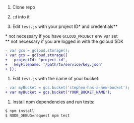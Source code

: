 1. Clone repo

1. `cd` into it

1. Edit `test.js` with your project ID\* and credentials\**
  
  \* not necessary if you have `GCLOUD_PROJECT` env var set
<br>  \** not necessary if you are logged in with the gcloud SDK

  ```diff
- var gcs = gcloud.storage();
+ var gcs = gcloud.storage({
+   projectId: 'project-id',
+   keyFilename: '/path/to/service/key.json'
+ });
```

1. Edit `test.js` with the name of your bucket:

  ```diff
- var myBucket = gcs.bucket('stephen-has-a-new-bucket');
+ var myBucket = gcs.bucket('YOUR_BUCKET_NAME');
  ```

1. Install npm dependencies and run tests:
  ```sh
$ npm install
$ NODE_DEBUG=request npm test
  ```

